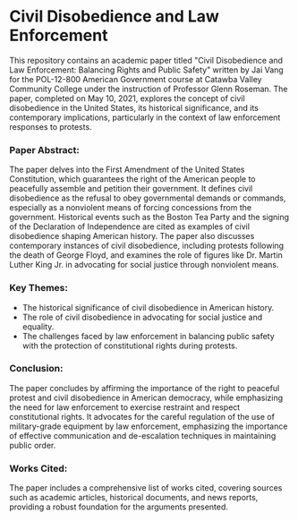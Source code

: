 # Civil Disobedience and Law Enforcement

This repository contains an academic paper titled "Civil Disobedience and Law Enforcement: Balancing Rights and Public Safety" written by Jai Vang for the POL-12-800 American Government course at Catawba Valley Community College under the instruction of Professor Glenn Roseman. The paper, completed on May 10, 2021, explores the concept of civil disobedience in the United States, its historical significance, and its contemporary implications, particularly in the context of law enforcement responses to protests.

### Paper Abstract:

The paper delves into the First Amendment of the United States Constitution, which guarantees the right of the American people to peacefully assemble and petition their government. It defines civil disobedience as the refusal to obey governmental demands or commands, especially as a nonviolent means of forcing concessions from the government. Historical events such as the Boston Tea Party and the signing of the Declaration of Independence are cited as examples of civil disobedience shaping American history. The paper also discusses contemporary instances of civil disobedience, including protests following the death of George Floyd, and examines the role of figures like Dr. Martin Luther King Jr. in advocating for social justice through nonviolent means.

### Key Themes:

- The historical significance of civil disobedience in American history.
- The role of civil disobedience in advocating for social justice and equality.
- The challenges faced by law enforcement in balancing public safety with the protection of constitutional rights during protests.

### Conclusion:

The paper concludes by affirming the importance of the right to peaceful protest and civil disobedience in American democracy, while emphasizing the need for law enforcement to exercise restraint and respect constitutional rights. It advocates for the careful regulation of the use of military-grade equipment by law enforcement, emphasizing the importance of effective communication and de-escalation techniques in maintaining public order.

### Works Cited:

The paper includes a comprehensive list of works cited, covering sources such as academic articles, historical documents, and news reports, providing a robust foundation for the arguments presented.
